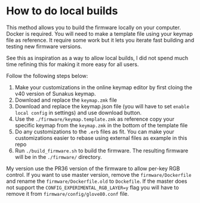 # How to do local builds
This method allows you to build the firmware locally on your computer. Docker is required.
You will need to make a template file using your keymap file as reference. It require some work but
it lets you iterate fast building and testing new firmware versions.

See this as inspiration as a way to allow local builds, I did not spend much time refining this
for making it more easy for all users.

Follow the following steps below:

1. Make your customizations in the online keymap editor by first cloing the v40 version of Sunakus keymap.
2. Download and replace the `keymap.zmk` file
3. Download and replace the keymap.json file (you will have to set `enable local config` in settings) and use download button.
4. Use the `./firmware/keymap.template.zmk` as reference copy your specific keymap from the `keymap.zmk` in the bottom of the template file
5. Do any customizations to the `.erb` files as fit. You can make your customizations easier to rebase using external files as example in this repo
6. Run `./build_firmware.sh` to build the firmware. The resulting firmware will be in the `./firmware/` directory.

My version use the PR36 version of the firmware to allow per-key RGB control. If you want to use
master version, remove the `firmware/Dockerfile` and rename the `firmware/Dockerfile.old` to `Dockefile`.
If the master does not support the `CONFIG_EXPERIMENTAL_RGB_LAYER=y` flag you will have to remove it from
`firmware/config/glove80.conf` file.

